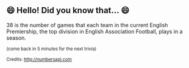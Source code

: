 ## 😄 Hello! Did you know that... 😄
38 is the number of games that each team in the current English Premiership, the top division in English Association Football, plays in a season.

<sup>(come back in 5 minutes for the next trivia)</sup>


<sup>Credits: http://numbersapi.com</sup>
